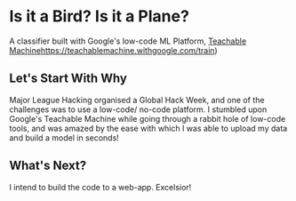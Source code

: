 # Is it a Bird? Is it a Plane?
A classifier built with Google's low-code ML Platform, [Teachable Machine](https://teachablemachine.withgoogle.com/train)https://teachablemachine.withgoogle.com/train)

## Let's Start With Why
Major League Hacking organised a Global Hack Week, and one of the challenges was to use a low-code/ no-code platform. I stumbled upon Google's Teachable Machine while going through a rabbit hole of low-code tools, and was amazed by the ease with which I was able to upload my data and build a model in seconds!

## What's Next?
I intend to build the code to a web-app. Excelsior!
